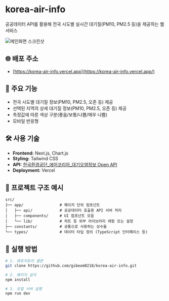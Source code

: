 # korea-air-info

공공데이터 API를 활용해 전국 시도별 실시간 대기질(PM10, PM2.5 등)을 제공하는 웹 서비스

![메인화면 스크린샷](https://github.com/user-attachments/assets/682c9f9b-6ab3-4205-b996-801a9fbb19e3) 

## 🌐 배포 주소
- [https://korea-air-info.vercel.app](https://korea-air-info.vercel.app/)

## 📌 주요 기능
- 전국 시도별 대기질 정보(PM10, PM2.5, 오존 등) 제공
- 선택된 지역의 상세 대기질 정보(PM10, PM2.5, 오존 등) 제공
- 측정값에 따른 색상 구분(좋음/보통/나쁨/매우 나쁨)
- 모바일 반응형

## 🛠 사용 기술
- **Frontend:** Next.js, Chart.js
- **Styling:** Tailwind CSS
- **API:** [한국환경공단_에어코리아_대기오염정보 Open API](https://www.data.go.kr/data/15073861/openapi.do)
- **Deployment:** Vercel

## 📁 프로젝트 구조 예시

```
src/
├── app/                # 페이지 단위 컴포넌트
│   ├── api/            # 공공데이터 호출용 API 서버 처리
│   ├── components/     # UI 컴포넌트 모음
│   └── lib/            # 차트 등 외부 라이브러리 래핑 또는 설정
├── constants/          # 공통으로 사용하는 상수들
└── types/              # 데이터 타입 정의 (TypeScript 인터페이스 등)
```

## 🚀 실행 방법

```bash
# 1. 레포지토리 클론
git clone https://github.com/gibeom0218/korea-air-info.git

# 2. 패키지 설치
npm install

# 3. 로컬 서버 실행
npm run dev
